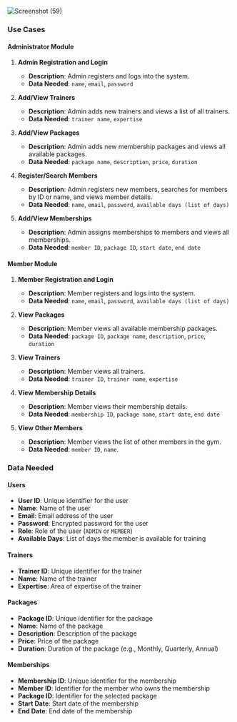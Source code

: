 
![Screenshot (59)](https://github.com/Abdul-Hussein/Gym-app/assets/136578029/0be3f378-739e-4aec-9099-e642d5c091d7)


### Use Cases

#### Administrator Module
1. **Admin Registration and Login**
   - **Description**: Admin registers and logs into the system.
   - **Data Needed**: `name`, `email`, `password`
   
2. **Add/View Trainers**
   - **Description**: Admin adds new trainers and views a list of all trainers.
   - **Data Needed**: `trainer name`, `expertise`
   
3. **Add/View Packages**
   - **Description**: Admin adds new membership packages and views all available packages.
   - **Data Needed**: `package name`, `description`, `price`, `duration`
   
4. **Register/Search Members**
   - **Description**: Admin registers new members, searches for members by ID or name, and views member details.
   - **Data Needed**: `name`, `email`, `password`, `available days (list of days)`
   
5. **Add/View Memberships**
   - **Description**: Admin assigns memberships to members and views all memberships.
   - **Data Needed**: `member ID`, `package ID`, `start date`, `end date`

#### Member Module
1. **Member Registration and Login**
   - **Description**: Member registers and logs into the system.
   - **Data Needed**: `name`, `email`, `password`, `available days (list of days)`

2. **View Packages**
   - **Description**: Member views all available membership packages.
   - **Data Needed**: `package ID`, `package name`, `description`, `price`, `duration`
   
3. **View Trainers**
   - **Description**: Member views all trainers.
   - **Data Needed**: `trainer ID`, `trainer name`, `expertise`
   
4. **View Membership Details**
   - **Description**: Member views their membership details.
   - **Data Needed**: `membership ID`, `package name`, `start date`, `end date`

5. **View Other Members**
   - **Description**: Member views the list of other members in the gym.
   - **Data Needed**: `member ID`, `name`.

### Data Needed

#### Users
- **User ID**: Unique identifier for the user
- **Name**: Name of the user
- **Email**: Email address of the user
- **Password**: Encrypted password for the user
- **Role**: Role of the user (`ADMIN` or `MEMBER`)
- **Available Days**: List of days the member is available for training

#### Trainers
- **Trainer ID**: Unique identifier for the trainer
- **Name**: Name of the trainer
- **Expertise**: Area of expertise of the trainer

#### Packages
- **Package ID**: Unique identifier for the package
- **Name**: Name of the package
- **Description**: Description of the package
- **Price**: Price of the package
- **Duration**: Duration of the package (e.g., Monthly, Quarterly, Annual)

#### Memberships
- **Membership ID**: Unique identifier for the membership
- **Member ID**: Identifier for the member who owns the membership
- **Package ID**: Identifier for the selected package
- **Start Date**: Start date of the membership
- **End Date**: End date of the membership

